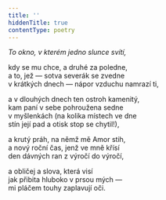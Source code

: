 ```yaml
---
title: ''
hiddenTitle: true
contentType: poetry
---
```


<section>

_To okno, v kterém jedno slunce svítí,_

kdy se mu chce, a druhé za poledne,  
a to, jež — sotva severák se zvedne  
v krátkých dnech — nápor vzduchu namrazí ti,

</section>

<section>

a v dlouhých dnech ten ostroh kamenitý,  
kam paní v sebe pohroužena sedne  
v myšlenkách (na kolika místech ve dne  
stín její pad a otisk stop se chytil!),

</section>

<section>

a krutý práh, na němž mě Amor stih,  
a nový roční čas, jenž ve mně křísí  
den dávných ran z výročí do výročí,

</section>

<section>

a obličej a slova, která visí  
jak přibita hluboko v prsou mých —  
mi pláčem touhy zaplavují oči.

</section>
